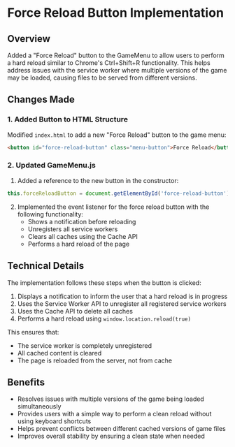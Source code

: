 # Force Reload Button Implementation

## Overview
Added a "Force Reload" button to the GameMenu to allow users to perform a hard reload similar to Chrome's Ctrl+Shift+R functionality. This helps address issues with the service worker where multiple versions of the game may be loaded, causing files to be served from different versions.

## Changes Made

### 1. Added Button to HTML Structure
Modified `index.html` to add a new "Force Reload" button to the game menu:
```html
<button id="force-reload-button" class="menu-button">Force Reload</button>
```

### 2. Updated GameMenu.js
1. Added a reference to the new button in the constructor:
```javascript
this.forceReloadButton = document.getElementById('force-reload-button');
```

2. Implemented the event listener for the force reload button with the following functionality:
   - Shows a notification before reloading
   - Unregisters all service workers
   - Clears all caches using the Cache API
   - Performs a hard reload of the page

## Technical Details

The implementation follows these steps when the button is clicked:
1. Displays a notification to inform the user that a hard reload is in progress
2. Uses the Service Worker API to unregister all registered service workers
3. Uses the Cache API to delete all caches
4. Performs a hard reload using `window.location.reload(true)`

This ensures that:
- The service worker is completely unregistered
- All cached content is cleared
- The page is reloaded from the server, not from cache

## Benefits
- Resolves issues with multiple versions of the game being loaded simultaneously
- Provides users with a simple way to perform a clean reload without using keyboard shortcuts
- Helps prevent conflicts between different cached versions of game files
- Improves overall stability by ensuring a clean state when needed